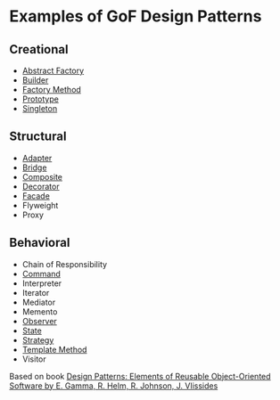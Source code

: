 # Examples of GoF Design Patterns

## Creational
* [Abstract Factory](https://github.com/krlbsk/gof-design-patterns/tree/main/Abstract-Factory/AbstractFactory.playground)
* [Builder](https://github.com/krlbsk/gof-design-patterns/tree/main/Builder/Builder.playground)
* [Factory Method](https://github.com/krlbsk/gof-design-patterns/tree/main/Factory-Method/FactoryMethod.playground)
* [Prototype](https://github.com/krlbsk/gof-design-patterns/tree/main/Prototype/Prototype.playground)
* [Singleton](https://github.com/krlbsk/gof-design-patterns/tree/main/Singleton/Singleton.playground)

## Structural
* [Adapter](https://github.com/krlbsk/gof-design-patterns/tree/main/Adapter/Adapter.playground)
* [Bridge](https://github.com/krlbsk/gof-design-patterns/tree/main/Bridge/Bridge.playground)
* [Composite](https://github.com/krlbsk/gof-design-patterns/tree/main/Composite/Composite.playground)
* [Decorator](https://github.com/krlbsk/gof-design-patterns/tree/main/Decorator/Decorator.playground)
* [Facade](https://github.com/krlbsk/gof-design-patterns/tree/main/Facade/Facade.playground)
* Flyweight
* Proxy

## Behavioral
* Chain of Responsibility
* [Command](https://github.com/krlbsk/gof-design-patterns/tree/main/Command/Command.playground)
* Interpreter
* Iterator
* Mediator
* Memento
* [Observer](https://github.com/krlbsk/gof-design-patterns/tree/main/Observer/Observer.playground)
* [State](https://github.com/krlbsk/gof-design-patterns/tree/main/State/State.playground)
* [Strategy](https://github.com/krlbsk/gof-design-patterns/tree/main/Strategy/Strategy.playground)
* [Template Method](https://github.com/krlbsk/gof-design-patterns/tree/main/Template-Method/TemplateMethod.playground)
* Visitor

Based on book [Design Patterns: Elements of Reusable Object-Oriented Software by E. Gamma, R. Helm, R. Johnson, J. Vlissides](https://www.amazon.com/Design-Patterns-Elements-Reusable-Object-Oriented/dp/0201633612)
